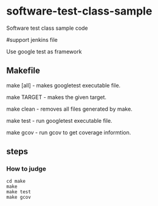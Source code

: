# software-test-class-sample
Software test class sample code

#support jenkins file

Use google test as framework

## Makefile
make [all]  - makes googletest executable file.

make TARGET - makes the given target.

make clean  - removes all files generated by make.

make test   - run googletest executable file.

make gcov   - run gcov to get coverage informtion.

## steps
### How to judge
	cd make
	make
	make test
	make gcov

#
